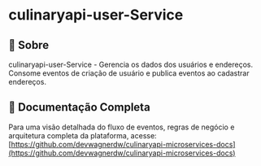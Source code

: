 # culinaryapi-user-Service

## 📄 Sobre

culinaryapi-user-Service - Gerencia os dados dos usuários e endereços. Consome eventos de criação de usuário e publica eventos ao cadastrar endereços.

## 🔗 Documentação Completa

Para uma visão detalhada do fluxo de eventos, regras de negócio e arquitetura completa da plataforma, acesse:  
[https://github.com/devwagnerdw/culinaryapi-microservices-docs](https://github.com/devwagnerdw/culinaryapi-microservices-docs)
